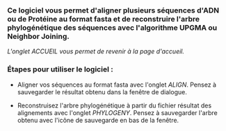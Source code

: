 ### Ce logiciel vous permet d'aligner plusieurs séquences d'ADN ou de Protéine au format fasta et de reconstruire l'arbre phylogénétique des séquences avec l'algorithme UPGMA ou Neighbor Joining.

*L'onglet ACCUEIL vous permet de revenir à la page d'accueil.*

### Étapes pour utiliser le logiciel :
        
- Aligner vos séquences au format fasta avec l'onglet <em>ALIGN</em>. Pensez à sauvegarder le résultat obtenu dans la fenêtre de dialogue.
         
- Reconstruisez l'arbre phylogénétique à partir du fichier résultat des alignements avec l'onglet <em>PHYLOGENY</em>. Pensez à sauvegarder l'arbre obtenu avec l'icône de sauvegarde en bas de la fenêtre.